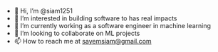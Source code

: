 - 👋 Hi, I’m @siam1251
- 👀 I’m interested in building software to has real impacts
- 🌱 I’m currently working as a software engineer in machine learning
- 💞️ I’m looking to collaborate on ML projects
- 📫 How to reach me at sayemsiam@gmail.com

<!---
siam1251/siam1251 is a ✨ special ✨ repository because its `README.md` (this file) appears on your GitHub profile.
You can click the Preview link to take a look at your changes.
--->
